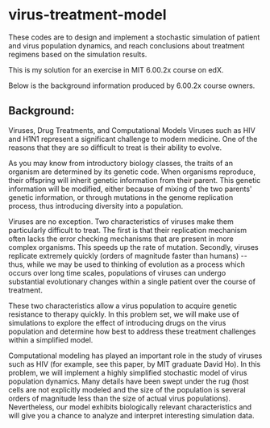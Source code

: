 # virus-treatment-model
These codes are to design and implement a stochastic simulation of patient and virus population dynamics, and reach conclusions about treatment regimens based on the simulation results.

This is my solution for an exercise in MIT 6.00.2x course on edX.

Below is the background information produced by 6.00.2x course owners.

## Background:

Viruses, Drug Treatments, and Computational Models
Viruses such as HIV and H1N1 represent a significant challenge to modern medicine. One of the reasons that they are so difficult to treat is their ability to evolve.

As you may know from introductory biology classes, the traits of an organism are determined by its genetic code. When organisms reproduce, their offspring will inherit genetic information from their parent. This genetic information will be modified, either because of mixing of the two parents' genetic information, or through mutations in the genome replication process, thus introducing diversity into a population.

Viruses are no exception. Two characteristics of viruses make them particularly difficult to treat. The first is that their replication mechanism often lacks the error checking mechanisms that are present in more complex organisms. This speeds up the rate of mutation. Secondly, viruses replicate extremely quickly (orders of magnitude faster than humans) -- thus, while we may be used to thinking of evolution as a process which occurs over long time scales, populations of viruses can undergo substantial evolutionary changes within a single patient over the course of treatment.

These two characteristics allow a virus population to acquire genetic resistance to therapy quickly. In this problem set, we will make use of simulations to explore the effect of introducing drugs on the virus population and determine how best to address these treatment challenges within a simplified model.

Computational modeling has played an important role in the study of viruses such as HIV (for example, see this paper, by MIT graduate David Ho). In this problem, we will implement a highly simplified stochastic model of virus population dynamics. Many details have been swept under the rug (host cells are not explicitly modeled and the size of the population is several orders of magnitude less than the size of actual virus populations). Nevertheless, our model exhibits biologically relevant characteristics and will give you a chance to analyze and interpret interesting simulation data.

